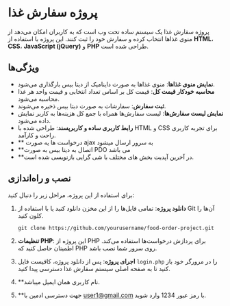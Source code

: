 # پروژه سفارش غذا

پروژه سفارش غذا یک سیستم ساده تحت وب است که به کاربران امکان می‌دهد از منوی غذاها انتخاب کرده و سفارش خود را ثبت کنند. این پروژه با استفاده از **HTML**، **CSS**، **JavaScript (jQuery)** و **PHP** طراحی شده است.

## ویژگی‌ها

- **نمایش منوی غذاها**: منوی غذاها به صورت داینامیک از دیتا بیس  بارگذاری می‌شود.
- **محاسبه خودکار قیمت کل**: قیمت کل بر اساس تعداد انتخابی و قیمت واحد هر غذا محاسبه می‌شود.
- **ثبت سفارش**: سفارشات به صورت  دبتا بیس ذخیره می‌شوند.
- **نمایش لیست سفارش‌ها**: لیست سفارش‌ها همراه با جمع کل هزینه‌ها به کاربر نمایش داده می‌شود.
- **رابط کاربری ساده و کاربرپسند**: طراحی شده با HTML و CSS برای تجربه کاربری راحت و کارآمد.
- ** درخواست ها یه صورت ajax به سرور ارسال میشود
- **اتصال به دیتا بیس به صورت PDO می باشد
- **در آخرین آپدیت بخش های مختلف با شی گرایی بازنویسی شده است.



## نصب و راه‌اندازی

برای استفاده از این پروژه، مراحل زیر را دنبال کنید:

1. **دانلود پروژه**: تمامی فایل‌ها را از این مخزن دانلود کنید یا با استفاده از Git آن‌ها را کلون کنید.
    ```
    git clone https://github.com/yourusername/food-order-project.git
    ```

2. **تنظیمات PHP**: این پروژه از PHP برای پردازش درخواست‌ها استفاده می‌کند. اطمینان حاصل کنید که PHP روی سرور شما نصب باشد.

4. **اجرای پروژه**: پس از دانلود پروژه، کافیست فایل `login.php` را در مرورگر خود باز کنید تا به صفحه اصلی سیستم سفارش غذا دسترسی پیدا کنید.

4. **نام کاربری همان ایمیل میباشد.

5. **جهت دسترسی ادمین با user1@gmail.com با رمز عبور 1234 وارد شوید.




